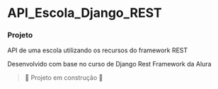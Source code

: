# API_Escola_Django_REST
### Projeto
API de uma escola utilizando os recursos do framework REST


Desenvolvido com base no curso de Django Rest Framework da Alura


> :construction: Projeto em construção :construction:




